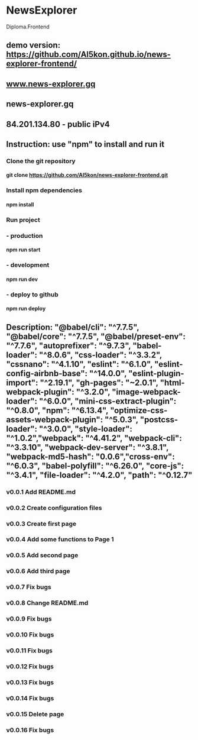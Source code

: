 # NewsExplorer

Diploma.Frontend

## demo version: https://github.com/Al5kon.github.io/news-explorer-frontend/

## www.news-explorer.gq

## news-explorer.gq

## 84.201.134.80 - public iPv4

## Instruction: use "npm" to install and run it

### Clone the git repository

#### git clone https://github.com/Al5kon/news-explorer-frontend.git

### Install npm dependencies

#### npm install

### Run project

### - production

#### npm run start

### - development

#### npm run dev

### - deploy to github

#### npm run deploy

## Description: "@babel/cli": "^7.7.5", "@babel/core": "^7.7.5", "@babel/preset-env": "^7.7.6", "autoprefixer": "^9.7.3", "babel-loader": "^8.0.6", "css-loader": "^3.3.2", "cssnano": "^4.1.10", "eslint": "^6.1.0", "eslint-config-airbnb-base": "^14.0.0", "eslint-plugin-import": "^2.19.1", "gh-pages": "~2.0.1", "html-webpack-plugin": "^3.2.0", "image-webpack-loader": "^6.0.0", "mini-css-extract-plugin": "^0.8.0", "npm": "^6.13.4", "optimize-css-assets-webpack-plugin": "^5.0.3", "postcss-loader": "^3.0.0", "style-loader": "^1.0.2","webpack": "^4.41.2", "webpack-cli": "^3.3.10", "webpack-dev-server": "^3.8.1", "webpack-md5-hash": "0.0.6","cross-env": "^6.0.3", "babel-polyfill": "^6.26.0", "core-js": "^3.4.1", "file-loader": "^4.2.0", "path": "^0.12.7"

### v0.0.1 Add README.md

### v0.0.2 Create configuration files

### v0.0.3 Create first page

### v0.0.4 Add some functions to Page 1

### v0.0.5 Add second page

### v0.0.6 Add third page

### v0.0.7 Fix bugs

### v0.0.8 Change README.md

### v0.0.9 Fix bugs

### v0.0.10 Fix bugs

### v0.0.11 Fix bugs

### v0.0.12 Fix bugs

### v0.0.13 Fix bugs

### v0.0.14 Fix bugs

### v0.0.15 Delete page

### v0.0.16 Fix bugs
